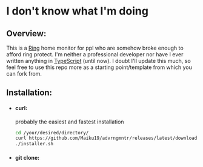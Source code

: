 # I don't know what I'm doing

## Overview:
This is a [Ring](https://ring.com) home monitor for ppl who are somehow broke enough to afford ring protect. I'm neither a professional developer nor have I ever written anything in [TypeScript](https://github.com/topics/typescript) (until now). I doubt I'll update this much, so feel free to use this repo more as a starting point/template from which you can fork from.

## Installation:
- #### curl:
  probably the easiest and fastest installation
  ``` bash
  cd /your/desired/directory/
  curl https://github.com/Maiku19/advrngmntr/releases/latest/download/advrngmntr.sh -o installer.sh
  ./installer.sh
  ```
- #### git clone:
  ``` bash

  ```
